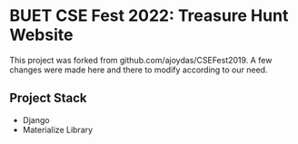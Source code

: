 # BUET CSE Fest 2022: Treasure Hunt Website
This project was forked from github.com/ajoydas/CSEFest2019. A few changes were made here and there to modify according to our need.

## Project Stack
- Django
- Materialize Library
